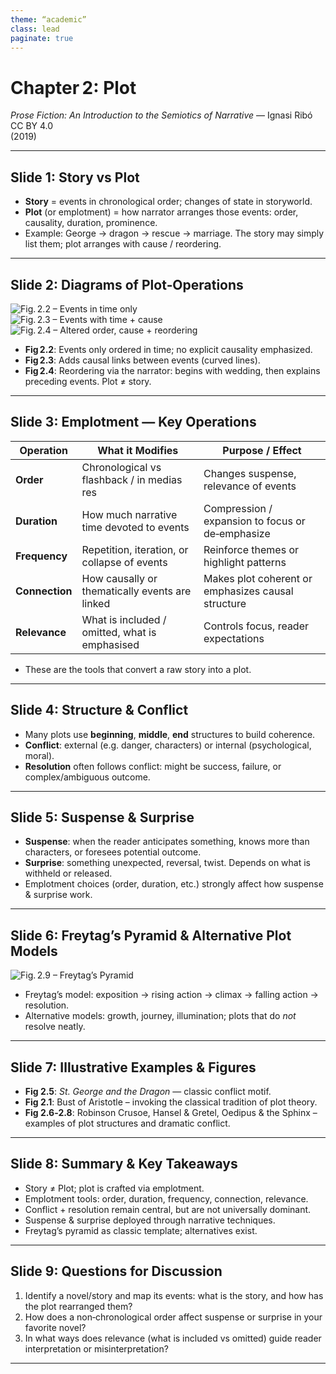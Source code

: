 ```yaml
---
theme: “academic”
class: lead
paginate: true
---
```


# Chapter 2: Plot  
*Prose Fiction: An Introduction to the Semiotics of Narrative* — Ignasi Ribó  
CC BY 4.0  
(2019)

---

## Slide 1: Story vs Plot

- **Story** = events in chronological order; changes of state in storyworld.  
- **Plot** (or emplotment) = how narrator arranges those events: order, causality, duration, prominence.
- Example: George → dragon → rescue → marriage. The story may simply list them; plot arranges with cause / reordering. 

---

## Slide 2: Diagrams of Plot‑Operations

![Fig. 2.2 – Events in time only](/images/fig2_2.png)  
![Fig. 2.3 – Events with time + cause](/images/fig2_3.png)  
![Fig. 2.4 – Altered order, cause + reordering](/images/fig2_4.png)  

- **Fig 2.2**: Events only ordered in time; no explicit causality emphasized.
- **Fig 2.3**: Adds causal links between events (curved lines). 
- **Fig 2.4**: Reordering via the narrator: begins with wedding, then explains preceding events. Plot ≠ story.

---

## Slide 3: Emplotment — Key Operations

| Operation     | What it Modifies                             | Purpose / Effect                                      |
|----------------|-----------------------------------------------|--------------------------------------------------------|
| **Order**      | Chronological vs flashback / in medias res    | Changes suspense, relevance of events                 |
| **Duration**   | How much narrative time devoted to events     | Compression / expansion to focus or de‐emphasize      |
| **Frequency**  | Repetition, iteration, or collapse of events   | Reinforce themes or highlight patterns                |
| **Connection** | How causally or thematically events are linked | Makes plot coherent or emphasizes causal structure     |
| **Relevance**  | What is included / omitted, what is emphasised | Controls focus, reader expectations                   |

- These are the tools that convert a raw story into a plot. 

---

## Slide 4: Structure & Conflict

- Many plots use **beginning**, **middle**, **end** structures to build coherence. 
- **Conflict**: external (e.g. danger, characters) or internal (psychological, moral). 
- **Resolution** often follows conflict: might be success, failure, or complex/ambiguous outcome.

---

## Slide 5: Suspense & Surprise

- **Suspense**: when the reader anticipates something, knows more than characters, or foresees potential outcome. 
- **Surprise**: something unexpected, reversal, twist. Depends on what is withheld or released. 
- Emplotment choices (order, duration, etc.) strongly affect how suspense & surprise work. 

---

## Slide 6: Freytag’s Pyramid & Alternative Plot Models

![Fig. 2.9 – Freytag’s Pyramid](/images/fig2_9.png)

- Freytag’s model: exposition → rising action → climax → falling action → resolution.
- Alternative models: growth, journey, illumination; plots that do *not* resolve neatly. 

---

## Slide 7: Illustrative Examples & Figures

- **Fig 2.5**: *St. George and the Dragon* — classic conflict motif.  
- **Fig 2.1**: Bust of Aristotle – invoking the classical tradition of plot theory.
- **Fig 2.6‑2.8**: Robinson Crusoe, Hansel & Gretel, Oedipus & the Sphinx – examples of plot structures and dramatic conflict. 

---

## Slide 8: Summary & Key Takeaways

- Story ≠ Plot; plot is crafted via emplotment.  
- Emplotment tools: order, duration, frequency, connection, relevance.  
- Conflict + resolution remain central, but are not universally dominant.  
- Suspense & surprise deployed through narrative techniques.  
- Freytag’s pyramid as classic template; alternatives exist.

---

## Slide 9: Questions for Discussion

1. Identify a novel/story and map its events: what is the story, and how has the plot rearranged them?  
2. How does a non‑chronological order affect suspense or surprise in your favorite novel?  
3. In what ways does relevance (what is included vs omitted) guide reader interpretation or misinterpretation?  

---

